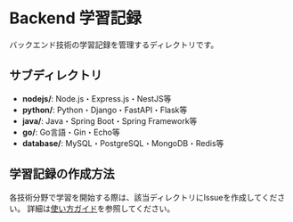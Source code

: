 # Backend 学習記録

バックエンド技術の学習記録を管理するディレクトリです。

## サブディレクトリ

- **nodejs/**: Node.js・Express.js・NestJS等
- **python/**: Python・Django・FastAPI・Flask等
- **java/**: Java・Spring Boot・Spring Framework等
- **go/**: Go言語・Gin・Echo等
- **database/**: MySQL・PostgreSQL・MongoDB・Redis等

## 学習記録の作成方法

各技術分野で学習を開始する際は、該当ディレクトリにIssueを作成してください。
詳細は[使い方ガイド](../USAGE.md)を参照してください。